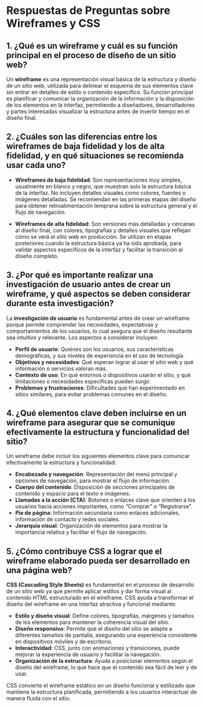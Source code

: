 # Respuestas de Preguntas sobre Wireframes y CSS

## 1. ¿Qué es un wireframe y cuál es su función principal en el proceso de diseño de un sitio web?

Un **wireframe** es una representación visual básica de la estructura y diseño de un sitio web, utilizada para delinear el esquema de sus elementos clave sin entrar en detalles de estilo o contenido específico. Su función principal es planificar y comunicar la organización de la información y la disposición de los elementos en la interfaz, permitiendo a diseñadores, desarrolladores y partes interesadas visualizar la estructura antes de invertir tiempo en el diseño final.

## 2. ¿Cuáles son las diferencias entre los wireframes de baja fidelidad y los de alta fidelidad, y en qué situaciones se recomienda usar cada uno?

- **Wireframes de baja fidelidad**: Son representaciones muy simples, usualmente en blanco y negro, que muestran solo la estructura básica de la interfaz. No incluyen detalles visuales como colores, fuentes o imágenes detalladas. Se recomiendan en las primeras etapas del diseño para obtener retroalimentación temprana sobre la estructura general y el flujo de navegación.

- **Wireframes de alta fidelidad**: Son versiones más detalladas y cercanas al diseño final, con colores, tipografías y detalles visuales que reflejan cómo se verá el sitio web en producción. Se utilizan en etapas posteriores cuando la estructura básica ya ha sido aprobada, para validar aspectos específicos de la interfaz y facilitar la transición al diseño completo.

## 3. ¿Por qué es importante realizar una investigación de usuario antes de crear un wireframe, y qué aspectos se deben considerar durante esta investigación?

La **investigación de usuario** es fundamental antes de crear un wireframe porque permite comprender las necesidades, expectativas y comportamientos de los usuarios, lo cual asegura que el diseño resultante sea intuitivo y relevante. Los aspectos a considerar incluyen:

- **Perfil de usuario**: Quiénes son los usuarios, sus características demográficas, y sus niveles de experiencia en el uso de tecnología.
- **Objetivos y necesidades**: Qué esperan lograr al usar el sitio web y qué información o servicios valoran más.
- **Contexto de uso**: En qué entornos o dispositivos usarán el sitio, y qué limitaciones o necesidades específicas pueden surgir.
- **Problemas y frustraciones**: Dificultades que han experimentado en sitios similares, para evitar problemas comunes en el diseño.

## 4. ¿Qué elementos clave deben incluirse en un wireframe para asegurar que se comunique efectivamente la estructura y funcionalidad del sitio?

Un wireframe debe incluir los siguientes elementos clave para comunicar efectivamente la estructura y funcionalidad:

- **Encabezado y navegación**: Representación del menú principal y opciones de navegación, para mostrar el flujo de información.
- **Cuerpo del contenido**: Disposición de secciones principales de contenido y espacio para el texto e imágenes.
- **Llamadas a la acción (CTA)**: Botones o enlaces clave que orienten a los usuarios hacia acciones importantes, como “Comprar” o “Registrarse”.
- **Pie de página**: Información secundaria como enlaces adicionales, información de contacto y redes sociales.
- **Jerarquía visual**: Organización de elementos para mostrar la importancia relativa y facilitar el flujo de navegación.

## 5. ¿Cómo contribuye CSS a lograr que el wireframe elaborado pueda ser desarrollado en una página web?

**CSS (Cascading Style Sheets)** es fundamental en el proceso de desarrollo de un sitio web ya que permite aplicar estilos y dar forma visual al contenido HTML estructurado en el wireframe. CSS ayuda a transformar el diseño del wireframe en una interfaz atractiva y funcional mediante:

- **Estilo y diseño visual**: Define colores, tipografías, márgenes y tamaños de los elementos para mantener la coherencia visual del sitio.
- **Diseño responsivo**: Permite que el diseño del sitio se adapte a diferentes tamaños de pantalla, asegurando una experiencia consistente en dispositivos móviles y de escritorio.
- **Interactividad**: CSS, junto con animaciones y transiciones, puede mejorar la experiencia de usuario y facilitar la navegación.
- **Organización de la estructura**: Ayuda a posicionar elementos según el diseño del wireframe, lo que hace que el contenido sea fácil de leer y de usar.

CSS convierte el wireframe estático en un diseño funcional y estilizado que mantiene la estructura planificada, permitiendo a los usuarios interactuar de manera fluida con el sitio.
